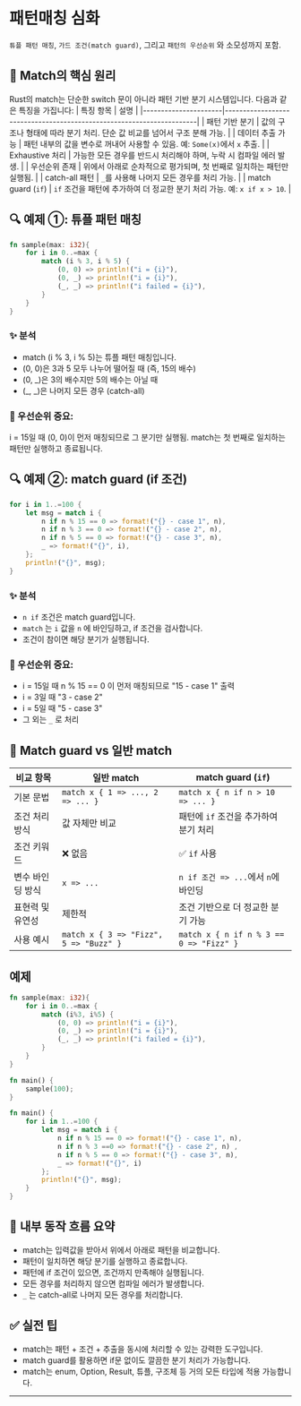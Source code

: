 # 패턴매칭 심화

`튜플 패턴 매칭`, `가드 조건(match guard)`, 그리고 `패턴의 우선순위` 와 소모성까지 포함.

## 🧠 Match의 핵심 원리
Rust의 match는 단순한 switch 문이 아니라 패턴 기반 분기 시스템입니다.
다음과 같은 특징을 가집니다:
| 특징 항목             | 설명                                                                 |
|----------------------|----------------------------------------------------------------------|
| 패턴 기반 분기        | 값의 구조나 형태에 따라 분기 처리. 단순 값 비교를 넘어서 구조 분해 가능. |
| 데이터 추출 가능      | 패턴 내부의 값을 변수로 꺼내어 사용할 수 있음. 예: `Some(x)`에서 `x` 추출. |
| Exhaustive 처리       | 가능한 모든 경우를 반드시 처리해야 하며, 누락 시 컴파일 에러 발생.         |
| 우선순위 존재         | 위에서 아래로 순차적으로 평가되며, 첫 번째로 일치하는 패턴만 실행됨.       |
| catch-all 패턴        | `_`를 사용해 나머지 모든 경우를 처리 가능.                             |
| match guard (`if`)   | `if` 조건을 패턴에 추가하여 더 정교한 분기 처리 가능. 예: `x if x > 10`.   |


## 🔍 예제 ①: 튜플 패턴 매칭
```rust
fn sample(max: i32){
    for i in 0..=max {
        match (i % 3, i % 5) {
            (0, 0) => println!("i = {i}"),
            (0, _) => println!("i = {i}"),
            (_, _) => println!("i failed = {i}"),
        }
    }
}
```

### ✨ 분석
- match (i % 3, i % 5)는 튜플 패턴 매칭입니다.
- (0, 0)은 3과 5 모두 나누어 떨어질 때 (즉, 15의 배수)
- (0, _)은 3의 배수지만 5의 배수는 아닐 때
- (_, _)은 나머지 모든 경우 (catch-all)


### 📌 우선순위 중요:
i = 15일 때 (0, 0)이 먼저 매칭되므로 그 분기만 실행됨.
match는 첫 번째로 일치하는 패턴만 실행하고 종료됩니다.

## 🔍 예제 ②: match guard (if 조건)
```rust
for i in 1..=100 {
    let msg = match i {
        n if n % 15 == 0 => format!("{} - case 1", n),
        n if n % 3 == 0 => format!("{} - case 2", n),
        n if n % 5 == 0 => format!("{} - case 3", n),
        _ => format!("{}", i),
    };
    println!("{}", msg);
}
```

### ✨ 분석
- `n if` 조건은 match guard입니다.
- `match` 는 `i` 값을 `n` 에 바인딩하고, if 조건을 검사합니다.
- 조건이 참이면 해당 분기가 실행됩니다.

### 📌 우선순위 중요:
- i = 15일 때 n % 15 == 0 이 먼저 매칭되므로 "15 - case 1" 출력
- i = 3일 때 "3 - case 2"
- i = 5일 때 "5 - case 3"
- 그 외는 `_` 로 처리

## 🧠 Match guard vs 일반 match
| 비교 항목               | 일반 match                                | match guard (`if`)                         |
|------------------------|--------------------------------------------|--------------------------------------------|
| 기본 문법               | `match x { 1 => ..., 2 => ... }`           | `match x { n if n > 10 => ... }`           |
| 조건 처리 방식          | 값 자체만 비교                             | 패턴에 `if` 조건을 추가하여 분기 처리       |
| 조건 키워드             | ❌ 없음                                    | ✅ `if` 사용                                |
| 변수 바인딩 방식        | `x => ...`                                 | `n if 조건 => ...`에서 `n`에 바인딩         |
| 표현력 및 유연성        | 제한적                                     | 조건 기반으로 더 정교한 분기 가능           |
| 사용 예시               | `match x { 3 => "Fizz", 5 => "Buzz" }`     | `match x { n if n % 3 == 0 => "Fizz" }`    |


## 예제
```rust
fn sample(max: i32){
    for i in 0..=max {
        match (i%3, i%5) {
            (0, 0) => println!("i = {i}"),
            (0, _) => println!("i = {i}"),
            (_, _) => println!("i failed = {i}"),
        }
    }
}

fn main() {
    sample(100);
}

fn main() {
    for i in 1..=100 {
        let msg = match i {
            n if n % 15 == 0 => format!("{} - case 1", n),
            n if n % 3 ==0 => format!("{} - case 2", n) ,
            n if n % 5 == 0 => format!("{} - case 3", n),
            _ => format!("{}", i)
        };
        println!("{}", msg);
    }
}


```


## 🔧 내부 동작 흐름 요약
- match는 입력값을 받아서 위에서 아래로 패턴을 비교합니다.
- 패턴이 일치하면 해당 분기를 실행하고 종료합니다.
- 패턴에 if 조건이 있으면, 조건까지 만족해야 실행됩니다.
- 모든 경우를 처리하지 않으면 컴파일 에러가 발생합니다.
- `_` 는 catch-all로 나머지 모든 경우를 처리합니다.

## ✅ 실전 팁
- match는 패턴 + 조건 + 추출을 동시에 처리할 수 있는 강력한 도구입니다.
- match guard를 활용하면 if문 없이도 깔끔한 분기 처리가 가능합니다.
- match는 enum, Option, Result, 튜플, 구조체 등 거의 모든 타입에 적용 가능합니다.

---


